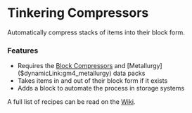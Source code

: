 # Tinkering Compressors<!--$headerTitle--><!--$pmc:delete-->

Automatically compress stacks of items into their block form.<!--$pmc:headerSize-->

### Features
- Requires the [Block Compressors]($dynamicLink:gm4_block_compressors) and [Metallurgy]($dynamicLink:gm4_metallurgy) data packs
- Takes items in and out of their block form if it exists
- Adds a block to automate the process in storage systems

A full list of recipes can be read on the [Wiki](https://wiki.gm4.co/Standard_Crafting).
